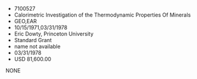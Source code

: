 * 7100527
* Calorimetric Investigation of the Thermodynamic Properties  Of Minerals
* GEO,EAR
* 10/15/1971,03/31/1978
* Eric Dowty, Princeton University
* Standard Grant
*   name not available
* 03/31/1978
* USD 81,600.00

NONE